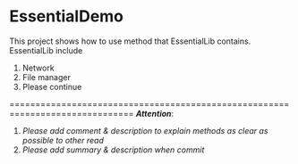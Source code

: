 EssentialDemo
==============================================================================


This project shows how to use method that EssentialLib contains.
EssentialLib include
<ol>
<li>Network</li>
<li>File manager</li>
<li>Please continue</li>
</ol>


==============================================================================
<strong><i>Attention</i></strong>:
<br>
<ol>
<li><i>Please add comment & description to explain methods as clear as possible to other read</i></li>
<li><i>Please add summary & description when commit</i></li>
</ol>
